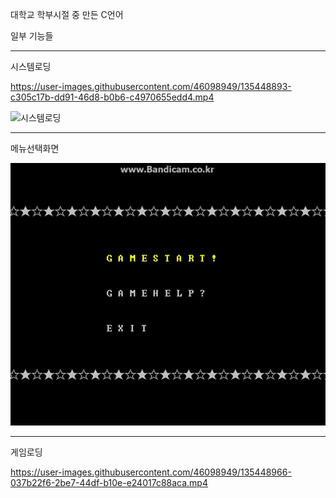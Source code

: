 대학교 학부시절 중 만든 C언어



일부 기능들



---

시스템로딩




https://user-images.githubusercontent.com/46098949/135448893-c305c17b-dd91-46d8-b0b6-c4970655edd4.mp4

![시스템로딩](https://user-images.githubusercontent.com/46098949/135449149-82272ec2-fddd-4034-a56f-e9cd07bdf40b.gif)



---

메뉴선택화면

![](./img/메뉴선택.gif)

---

게임로딩


https://user-images.githubusercontent.com/46098949/135448966-037b22f6-2be7-44df-b10e-e24017c88aca.mp4

